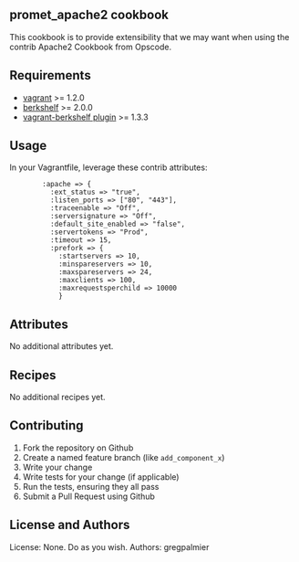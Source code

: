 promet_apache2 cookbook
-----------------------

This cookbook is to provide extensibility that we may want when using the contrib Apache2 Cookbook from Opscode.

Requirements
------------
* [vagrant](http://downloads.vagrantup.com/) >= 1.2.0
* [berkshelf](http://berkshelf.com/) >= 2.0.0
* [vagrant-berkshelf plugin](https://github.com/RiotGames/vagrant-berkshelf) >= 1.3.3

Usage
-----

In your Vagrantfile, leverage these contrib attributes:

````
        :apache => {
          :ext_status => "true",
          :listen_ports => ["80", "443"],
          :traceenable => "Off",
          :serversignature => "Off",
          :default_site_enabled => "false",
          :servertokens => "Prod",
          :timeout => 15,
          :prefork => {
            :startservers => 10,
            :minspareservers => 10,
            :maxspareservers => 24,
            :maxclients => 100,
            :maxrequestsperchild => 10000
            }
````

Attributes
----------

No additional attributes yet.

Recipes
-------

No additional recipes yet.

Contributing
------------

1. Fork the repository on Github
2. Create a named feature branch (like `add_component_x`)
3. Write your change
4. Write tests for your change (if applicable)
5. Run the tests, ensuring they all pass
6. Submit a Pull Request using Github

License and Authors
-------------------
License: None.  Do as you wish.
Authors: gregpalmier
